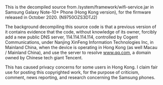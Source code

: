 This is the decompiled source from /system/framework/wifi-service.jar
in Samsung Galaxy Note-10+ Phone (Hong Kong version), for the firmware
released in October 2020. (N9750OZS3DTJ2)

The background decompiling this source code is that a previous version
of it contains evidence
that the code, without knowledge of its owner, forcibly add a new public 
DNS server, 114.114.114.114, controlled by Cogent Communications,
under Nanjing XinFeng Information Technologies Inc, in Mainland China,
when the device is operating in Hong Kong (as well Macau / Mainland China),
and use the server to resolve www.qq.com, a domain owned by Chinese 
tech giant Tencent.

This has caused privacy concerns for some users in Hong Kong.
I claim fair use for posting this copyrighted work, for the purpose of 
criticism, comment, news reporting, and research concerning the Samsung
phones.
 

